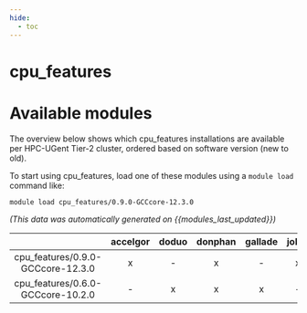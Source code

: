 ```yaml
---
hide:
  - toc
---
```


cpu_features
============

# Available modules


The overview below shows which cpu_features installations are available per HPC-UGent Tier-2 cluster, ordered based on software version (new to old).

To start using cpu_features, load one of these modules using a `module load` command like:

```shell
module load cpu_features/0.9.0-GCCcore-12.3.0
```

*(This data was automatically generated on {{modules_last_updated}})*  

| |accelgor|doduo|donphan|gallade|joltik|shinx|
| :---: | :---: | :---: | :---: | :---: | :---: | :---: |
|cpu_features/0.9.0-GCCcore-12.3.0|x|-|x|-|x|x|
|cpu_features/0.6.0-GCCcore-10.2.0|-|x|x|x|-|-|

